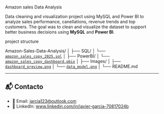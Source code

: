 Amazon sales Data Analysis 

Data cleaning and visualization  project using MySQL and Power BI to analyze sales performance, canellations, revenue trends and top customers. 
The goal was to clean and visualize the dataset to support better business decisions using **MySQL** and **Power BI**.

project structure 

Amazon-Sales-Data-Analysis/
│
├── SQL/
│   └── [`amazon_sales_copy_2025.sql`](./SQL/amazon_sales_copy_2025.sql)
│
├── PowerBI/
│   └── [`amazon_sales_copy_dashboard.pbix`](./PowerBI/amazon_sales_copy_dashboard.pbix)
│
├── Images/
│   ├── [`dashboard_preview.png`](./Images/dashboard_preview.png)
│   └── [`data_model.png`](./Images/data_model.png)
│
└── README.md






---

## 📬 Contacto
- 📧 Email: jarcia123@outlook.com
- 💼 LinkedIn: www.linkedin.com/in/javier-garcia-70817024b
